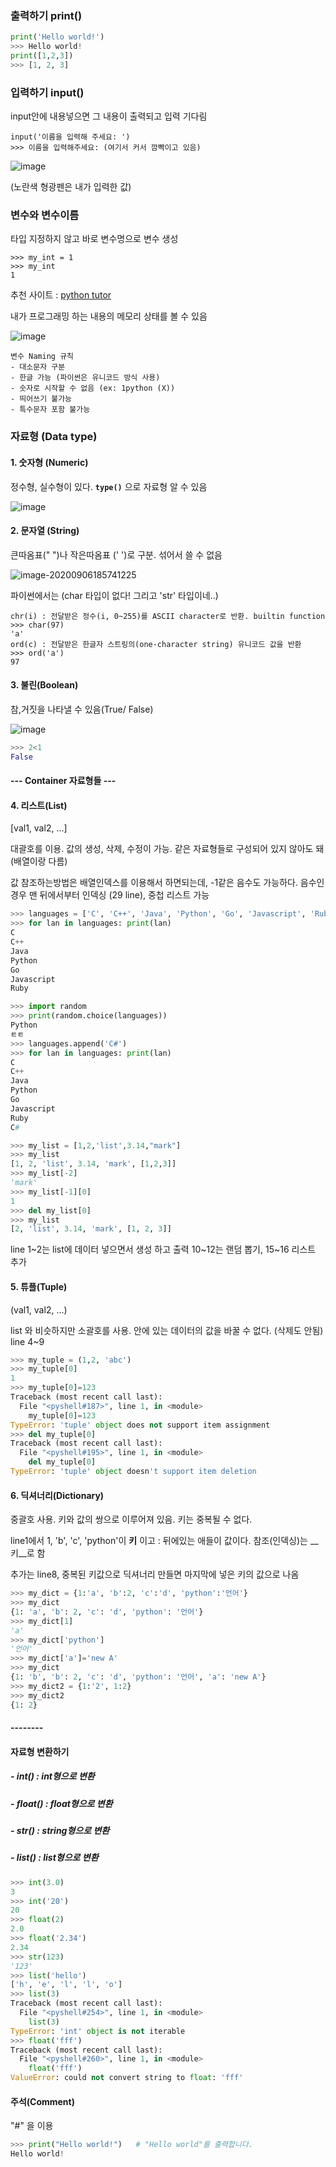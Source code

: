 ### 출력하기 print()

```python
print('Hello world!')
>>> Hello world!
print([1,2,3])
>>> [1, 2, 3]
```



### 입력하기 input()

input안에 내용넣으면 그 내용이 출력되고 입력 기다림

```
input('이름을 입력해 주세요: ')
>>> 이름을 입력해주세요: (여기서 커서 깜빡이고 있음)
```

![image](https://user-images.githubusercontent.com/30755941/92323022-3ab27a00-f070-11ea-8243-f02f7340f98e.png)

(노란색 형광펜은 내가 입력한 값)



### 변수와 변수이름

타입 지정하지 않고 바로 변수명으로 변수 생성

```
>>> my_int = 1
>>> my_int
1
```

추천 사이트 : [python tutor](http://www.pythontutor.com/live.html#mode=edit)

내가 프로그래밍 하는 내용의 메모리 상태를 볼 수 있음

![image](https://user-images.githubusercontent.com/30755941/92323108-f4a9e600-f070-11ea-8300-50ff9fd5e5b4.png)

```
변수 Naming 규칙
- 대소문자 구분
- 한글 가능 (파이썬은 유니코드 방식 사용)
- 숫자로 시작할 수 없음 (ex: 1python (X))
- 띄어쓰기 불가능
- 특수문자 포함 불가능
```



### 자료형 (Data type)

#### 1. 숫자형 (Numeric)

정수형, 실수형이 있다. __`type()`__ 으로 자료형 알 수  있음

![image](https://user-images.githubusercontent.com/30755941/92323245-1c4d7e00-f072-11ea-95a2-1bb4155bb674.png)

#### 2. 문자열 (String)

큰따옴표(" ")나 작은따옴표 (' ')로 구분. 섞어서 쓸 수 없음

![image-20200906185741225](C:\Users\jiyun\AppData\Roaming\Typora\typora-user-images\image-20200906185741225.png)

 파이썬에서는 (char 타입이 없다! 그리고 'str' 타입이네..)

```
chr(i) : 전달받은 정수(i, 0~255)를 ASCII character로 반환. builtin function
>>> char(97)
'a'
ord(c) : 전달받은 한글자 스트링의(one-character string) 유니코드 값을 반환
>>> ord('a')
97
```

#### 3. 불린(Boolean)

참,거짓을 나타낼 수 있음(True/ False)

![image](https://user-images.githubusercontent.com/30755941/92323304-94b43f00-f072-11ea-9bef-fba1503a1418.png)

```python
>>> 2<1
False
```



#### --- Container 자료형들 ---

#### 4. 리스트(List)

[val1, val2, ...]

대괄호를 이용. 값의 생성, 삭제, 수정이 가능. 같은 자료형들로 구성되어 있지 않아도 돼(배열이랑 다름)

값 참조하는방법은 배열인덱스를 이용해서 하면되는데, -1같은 음수도 가능하다. 음수인경우 맨 뒤에서부터 인덱싱 (29 line), 중첩 리스트 가능

```python
>>> languages = ['C', 'C++', 'Java', 'Python', 'Go', 'Javascript', 'Ruby']
>>> for lan in languages: print(lan)
C
C++
Java
Python
Go
Javascript
Ruby

>>> import random
>>> print(random.choice(languages))
Python
ㅌㅌ
>>> languages.append('C#')
>>> for lan in languages: print(lan)
C
C++
Java
Python
Go
Javascript
Ruby
C#

>>> my_list = [1,2,'list',3.14,"mark"]
>>> my_list
[1, 2, 'list', 3.14, 'mark', [1,2,3]]
>>> my_list[-2]
'mark'
>>> my_list[-1][0]
1
>>> del my_list[0]
>>> my_list
[2, 'list', 3.14, 'mark', [1, 2, 3]]
```

line 1~2는 list에 데이터 넣으면서 생성 하고 출력 10~12는 랜덤 뽑기, 15~16 리스트 추가



#### 5. 튜플(Tuple)

(val1, val2, ...)

list 와 비슷하지만 소괄호를 사용. 안에 있는 데이터의 값을 바꿀 수 없다. (삭제도 안됨) line 4~9

```python
>>> my_tuple = (1,2, 'abc')
>>> my_tuple[0]
1
>>> my_tuple[0]=123
Traceback (most recent call last):
  File "<pyshell#187>", line 1, in <module>
    my_tuple[0]=123
TypeError: 'tuple' object does not support item assignment
>>> del my_tuple[0]
Traceback (most recent call last):
  File "<pyshell#195>", line 1, in <module>
    del my_tuple[0]
TypeError: 'tuple' object doesn't support item deletion
```



#### 6. 딕셔너리(Dictionary)

 중괄호 사용. 키와 값의 쌍으로 이루어져 있음. 키는 중복될 수 없다.

line1에서 1, 'b', 'c', 'python'이 __키__ 이고 : 뒤에있는 애들이 값이다. 참조(인덱싱)는 __키__로 함

추가는 line8, 중복된 키값으로 딕셔너리 만들면 마지막에 넣은 키의 값으로 나옴

```python
>>> my_dict = {1:'a', 'b':2, 'c':'d', 'python':'언어'}
>>> my_dict
{1: 'a', 'b': 2, 'c': 'd', 'python': '언어'}
>>> my_dict[1]
'a'
>>> my_dict['python']
'언어'
>>> my_dict['a']='new A'
>>> my_dict
{1: 'b', 'b': 2, 'c': 'd', 'python': '언어', 'a': 'new A'}
>>> my_dict2 = {1:'2', 1:2}
>>> my_dict2
{1: 2}
```

#### --------

#### 자료형 변환하기

##### - int() : int형으로 변환

 ##### - float() : float형으로 변환

##### - str() : string형으로 변환

##### - list() : list형으로 변환

```python
>>> int(3.0)
3
>>> int('20')
20
>>> float(2)
2.0
>>> float('2.34')
2.34
>>> str(123)
'123'
>>> list('hello')
['h', 'e', 'l', 'l', 'o']
>>> list(3)
Traceback (most recent call last):
  File "<pyshell#254>", line 1, in <module>
    list(3)
TypeError: 'int' object is not iterable
>>> float('fff')
Traceback (most recent call last):
  File "<pyshell#260>", line 1, in <module>
    float('fff')
ValueError: could not convert string to float: 'fff'
```



#### 주석(Comment)

"#" 을 이용

```python
>>> print("Hello world!")	# "Hello world"를 출력합니다.
Hello world!
```





